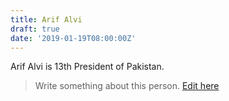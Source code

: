 ```yaml
---
title: Arif Alvi
draft: true
date: '2019-01-19T08:00:00Z'
---
```


<p class="lead">Arif Alvi is 13th President of Pakistan.</p>

> Write something about this person. [Edit here](https://www.github.com/pklocal/content)